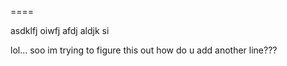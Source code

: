 ====


asdklfj oiwfj afdj aldjk si

lol... soo im trying to figure this out
how do u add another line???
